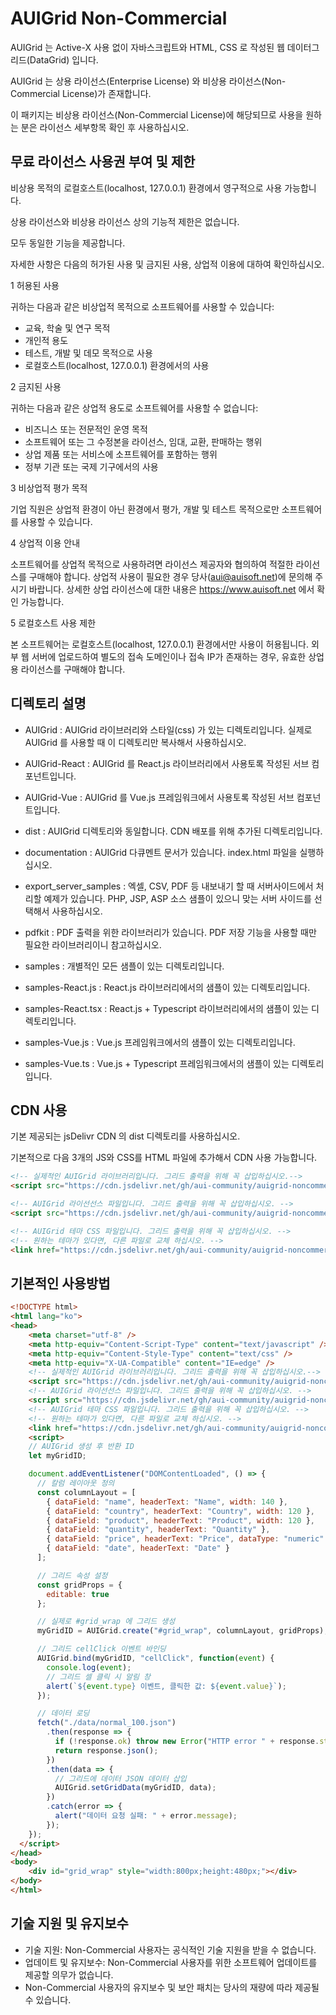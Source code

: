# AUIGrid Non-Commercial

AUIGrid 는 Active-X 사용 없이 자바스크립트와 HTML, CSS 로 작성된 웹 데이터그리드(DataGrid) 입니다.

AUIGrid 는 상용 라이선스(Enterprise License) 와 비상용 라이선스(Non-Commercial License)가 존재합니다.

이 패키지는 비상용 라이선스(Non-Commercial License)에 해당되므로 사용을 원하는 분은 라이선스 세부항목 확인 후 사용하십시오.

## 무료 라이선스 사용권 부여 및 제한

비상용 목적의 로컬호스트(localhost, 127.0.0.1) 환경에서 영구적으로 사용 가능합니다.

상용 라이선스와 비상용 라이선스 상의 기능적 제한은 없습니다.

모두 동일한 기능을 제공합니다.

자세한 사항은 다음의 허가된 사용 및 금지된 사용, 상업적 이용에 대하여 확인하십시오.

1 허용된 사용

귀하는 다음과 같은 비상업적 목적으로 소프트웨어를 사용할 수 있습니다:

-   교육, 학술 및 연구 목적
-   개인적 용도
-   테스트, 개발 및 데모 목적으로 사용
-   로컬호스트(localhost, 127.0.0.1) 환경에서의 사용

2 금지된 사용

귀하는 다음과 같은 상업적 용도로 소프트웨어를 사용할 수 없습니다:

-   비즈니스 또는 전문적인 운영 목적
-   소프트웨어 또는 그 수정본을 라이선스, 임대, 교환, 판매하는 행위
-   상업 제품 또는 서비스에 소프트웨어를 포함하는 행위
-   정부 기관 또는 국제 기구에서의 사용

3 비상업적 평가 목적

기업 직원은 상업적 환경이 아닌 환경에서 평가, 개발 및 테스트 목적으로만 소프트웨어를 사용할 수 있습니다.

4 상업적 이용 안내

소프트웨어를 상업적 목적으로 사용하려면 라이선스 제공자와 협의하여 적절한 라이선스를 구매해야 합니다.
상업적 사용이 필요한 경우 당사(aui@auisoft.net)에 문의해 주시기 바랍니다.
상세한 상업 라이선스에 대한 내용은 https://www.auisoft.net 에서 확인 가능합니다.

5 로컬호스트 사용 제한

본 소프트웨어는 로컬호스트(localhost, 127.0.0.1) 환경에서만 사용이 허용됩니다.
외부 웹 서버에 업로드하여 별도의 접속 도메인이나 접속 IP가 존재하는 경우, 유효한 상업용 라이선스를 구매해야 합니다.

## 디렉토리 설명

-   AUIGrid : AUIGrid 라이브러리와 스타일(css) 가 있는 디렉토리입니다.
    실제로 AUIGrid 를 사용할 때 이 디렉토리만 복사해서 사용하십시오.

-   AUIGrid-React : AUIGrid 를 React.js 라이브러리에서 사용토록 작성된 서브 컴포넌트입니다.

-   AUIGrid-Vue : AUIGrid 를 Vue.js 프레임워크에서 사용토록 작성된 서브 컴포넌트입니다.

-   dist : AUIGrid 디렉토리와 동일합니다. CDN 배포를 위해 추가된 디렉토리입니다.

-   documentation : AUIGrid 다큐멘트 문서가 있습니다.
    index.html 파일을 실행하십시오.

-   export_server_samples : 엑셀, CSV, PDF 등 내보내기 할 때 서버사이드에서 처리할 예제가 있습니다.
    PHP, JSP, ASP 소스 샘플이 있으니 맞는 서버 사이드를 선택해서 사용하십시오.

-   pdfkit : PDF 출력을 위한 라이브러리가 있습니다.
    PDF 저장 기능을 사용할 때만 필요한 라이브러리이니 참고하십시오.

-   samples : 개별적인 모든 샘플이 있는 디렉토리입니다.

-   samples-React.js : React.js 라이브러리에서의 샘플이 있는 디렉토리입니다.

-   samples-React.tsx : React.js + Typescript 라이브러리에서의 샘플이 있는 디렉토리입니다.

-   samples-Vue.js : Vue.js 프레임워크에서의 샘플이 있는 디렉토리입니다.

-   samples-Vue.ts : Vue.js + Typescript 프레임워크에서의 샘플이 있는 디렉토리입니다.

## CDN 사용

기본 제공되는 jsDelivr CDN 의 dist 디렉토리를 사용하십시오.

기본적으로 다음 3개의 JS와 CSS를 HTML 파일에 추가해서 CDN 사용 가능합니다.

```html
<!-- 실제적인 AUIGrid 라이브러리입니다. 그리드 출력을 위해 꼭 삽입하십시오.-->
<script src="https://cdn.jsdelivr.net/gh/aui-community/auigrid-noncommercial@main/dist/AUIGrid.js"></script>

<!-- AUIGrid 라이선선스 파일입니다. 그리드 출력을 위해 꼭 삽입하십시오. -->
<script src="https://cdn.jsdelivr.net/gh/aui-community/auigrid-noncommercial@main/dist/AUIGridLicense.js"></script>

<!-- AUIGrid 테마 CSS 파일입니다. 그리드 출력을 위해 꼭 삽입하십시오. -->
<!-- 원하는 테마가 있다면, 다른 파일로 교체 하십시오. -->
<link href="https://cdn.jsdelivr.net/gh/aui-community/auigrid-noncommercial@main/dist/AUIGrid_style.css" rel="stylesheet" />
```

## 기본적인 사용방법

```HTML
<!DOCTYPE html>
<html lang="ko">
<head>
    <meta charset="utf-8" />
    <meta http-equiv="Content-Script-Type" content="text/javascript" />
    <meta http-equiv="Content-Style-Type" content="text/css" />
    <meta http-equiv="X-UA-Compatible" content="IE=edge" />
    <!-- 실제적인 AUIGrid 라이브러리입니다. 그리드 출력을 위해 꼭 삽입하십시오.-->
    <script src="https://cdn.jsdelivr.net/gh/aui-community/auigrid-noncommercial@main/dist/AUIGrid.js"></script>
    <!-- AUIGrid 라이선선스 파일입니다. 그리드 출력을 위해 꼭 삽입하십시오. -->
    <script src="https://cdn.jsdelivr.net/gh/aui-community/auigrid-noncommercial@main/dist/AUIGridLicense.js"></script>
    <!-- AUIGrid 테마 CSS 파일입니다. 그리드 출력을 위해 꼭 삽입하십시오. -->
    <!-- 원하는 테마가 있다면, 다른 파일로 교체 하십시오. -->
    <link href="https://cdn.jsdelivr.net/gh/aui-community/auigrid-noncommercial@main/dist/AUIGrid_style.css" rel="stylesheet" />
    <script>
    // AUIGrid 생성 후 반환 ID
    let myGridID;

    document.addEventListener("DOMContentLoaded", () => {
      // 칼럼 레이아웃 정의
      const columnLayout = [
        { dataField: "name", headerText: "Name", width: 140 },
        { dataField: "country", headerText: "Country", width: 120 },
        { dataField: "product", headerText: "Product", width: 120 },
        { dataField: "quantity", headerText: "Quantity" },
        { dataField: "price", headerText: "Price", dataType: "numeric" },
        { dataField: "date", headerText: "Date" }
      ];

      // 그리드 속성 설정
      const gridProps = {
        editable: true
      };

      // 실제로 #grid_wrap 에 그리드 생성
      myGridID = AUIGrid.create("#grid_wrap", columnLayout, gridProps);

      // 그리드 cellClick 이벤트 바인딩
      AUIGrid.bind(myGridID, "cellClick", function(event) {
        console.log(event);
        // 그리드 셀 클릭 시 알림 창
        alert(`${event.type} 이벤트, 클릭한 값: ${event.value}`);
      });

      // 데이터 로딩
      fetch("./data/normal_100.json")
        .then(response => {
          if (!response.ok) throw new Error("HTTP error " + response.status);
          return response.json();
        })
        .then(data => {
          // 그리드에 데이터 JSON 데이터 삽입
          AUIGrid.setGridData(myGridID, data);
        })
        .catch(error => {
          alert("데이터 요청 실패: " + error.message);
        });
    });
  </script>
</head>
<body>
    <div id="grid_wrap" style="width:800px;height:480px;"></div>
</body>
</html>
```

## 기술 지원 및 유지보수

-   기술 지원: Non-Commercial 사용자는 공식적인 기술 지원을 받을 수 없습니다.
-   업데이트 및 유지보수: Non-Commercial 사용자를 위한 소프트웨어 업데이트를 제공할 의무가 없습니다.
-   Non-Commercial 사용자의 유지보수 및 보안 패치는 당사의 재량에 따라 제공될 수 있습니다.
